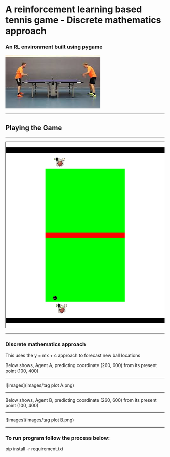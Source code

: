 # A reinforcement learning based tennis game - Discrete mathematics approach

### An RL environment built using pygame

![images](images/tennis.jpeg)

------------------------------------------------------------------------------------------------------------------

## Playing the Game

------------------------------------------------------------------------------------------------------------------

![images](images/game.png)

------------------------------------------------------------------------------------------------------------------

###  Discrete mathematics approach

This uses the y = mx + c approach to forecast new ball locations

Below shows, Agent A, predicting coordinate (260, 600) from its present point (100, 400)

------------------------------------------------------------------------------------------------------------------


![images](images/tag plot A.png)


------------------------------------------------------------------------------------------------------------------


Below shows, Agent B, predicting coordinate (260, 600) from its present point (100, 400)

------------------------------------------------------------------------------------------------------------------


![images](images/tag plot B.png)


------------------------------------------------------------------------------------------------------------------

### To run program follow the process below:

pip install -r requirement.txt
